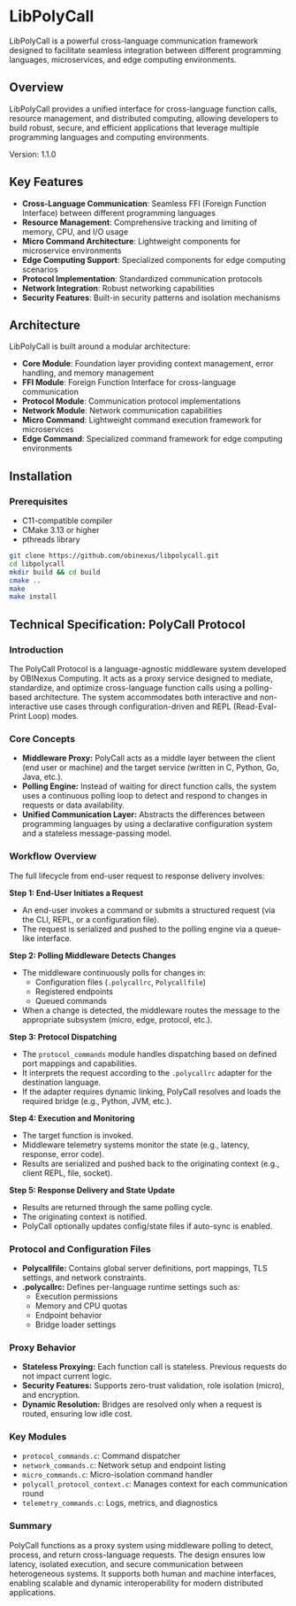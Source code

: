 # LibPolyCall

LibPolyCall is a powerful cross-language communication framework designed to facilitate seamless integration between different programming languages, microservices, and edge computing environments.

## Overview

LibPolyCall provides a unified interface for cross-language function calls, resource management, and distributed computing, allowing developers to build robust, secure, and efficient applications that leverage multiple programming languages and computing environments.

Version: 1.1.0

## Key Features

- **Cross-Language Communication**: Seamless FFI (Foreign Function Interface) between different programming languages
- **Resource Management**: Comprehensive tracking and limiting of memory, CPU, and I/O usage
- **Micro Command Architecture**: Lightweight components for microservice environments
- **Edge Computing Support**: Specialized components for edge computing scenarios
- **Protocol Implementation**: Standardized communication protocols
- **Network Integration**: Robust networking capabilities
- **Security Features**: Built-in security patterns and isolation mechanisms

## Architecture

LibPolyCall is built around a modular architecture:

- **Core Module**: Foundation layer providing context management, error handling, and memory management
- **FFI Module**: Foreign Function Interface for cross-language communication
- **Protocol Module**: Communication protocol implementations
- **Network Module**: Network communication capabilities
- **Micro Command**: Lightweight command execution framework for microservices
- **Edge Command**: Specialized command framework for edge computing environments

## Installation

### Prerequisites

- C11-compatible compiler
- CMake 3.13 or higher
- pthreads library

```bash
git clone https://github.com/obinexus/libpolycall.git
cd libpolycall
mkdir build && cd build
cmake ..
make
make install
```

## Technical Specification: PolyCall Protocol

### Introduction
The PolyCall Protocol is a language-agnostic middleware system developed by OBINexus Computing. It acts as a proxy service designed to mediate, standardize, and optimize cross-language function calls using a polling-based architecture. The system accommodates both interactive and non-interactive use cases through configuration-driven and REPL (Read-Eval-Print Loop) modes.

### Core Concepts
- **Middleware Proxy:** PolyCall acts as a middle layer between the client (end user or machine) and the target service (written in C, Python, Go, Java, etc.).
- **Polling Engine:** Instead of waiting for direct function calls, the system uses a continuous polling loop to detect and respond to changes in requests or data availability.
- **Unified Communication Layer:** Abstracts the differences between programming languages by using a declarative configuration system and a stateless message-passing model.

### Workflow Overview
The full lifecycle from end-user request to response delivery involves:

**Step 1: End-User Initiates a Request**
- An end-user invokes a command or submits a structured request (via the CLI, REPL, or a configuration file).
- The request is serialized and pushed to the polling engine via a queue-like interface.

**Step 2: Polling Middleware Detects Changes**
- The middleware continuously polls for changes in:
    - Configuration files (`.polycallrc`, `Polycallfile`)
    - Registered endpoints
    - Queued commands
- When a change is detected, the middleware routes the message to the appropriate subsystem (micro, edge, protocol, etc.).

**Step 3: Protocol Dispatching**
- The `protocol_commands` module handles dispatching based on defined port mappings and capabilities.
- It interprets the request according to the `.polycallrc` adapter for the destination language.
- If the adapter requires dynamic linking, PolyCall resolves and loads the required bridge (e.g., Python, JVM, etc.).

**Step 4: Execution and Monitoring**
- The target function is invoked.
- Middleware telemetry systems monitor the state (e.g., latency, response, error code).
- Results are serialized and pushed back to the originating context (e.g., client REPL, file, socket).

**Step 5: Response Delivery and State Update**
- Results are returned through the same polling cycle.
- The originating context is notified.
- PolyCall optionally updates config/state files if auto-sync is enabled.

### Protocol and Configuration Files
- **Polycallfile:** Contains global server definitions, port mappings, TLS settings, and network constraints.
- **.polycallrc:** Defines per-language runtime settings such as:
    - Execution permissions
    - Memory and CPU quotas
    - Endpoint behavior
    - Bridge loader settings

### Proxy Behavior
- **Stateless Proxying:** Each function call is stateless. Previous requests do not impact current logic.
- **Security Features:** Supports zero-trust validation, role isolation (micro), and encryption.
- **Dynamic Resolution:** Bridges are resolved only when a request is routed, ensuring low idle cost.

### Key Modules
- `protocol_commands.c`: Command dispatcher
- `network_commands.c`: Network setup and endpoint listing
- `micro_commands.c`: Micro-isolation command handler
- `polycall_protocol_context.c`: Manages context for each communication round
- `telemetry_commands.c`: Logs, metrics, and diagnostics

### Summary
PolyCall functions as a proxy system using middleware polling to detect, process, and return cross-language requests. The design ensures low latency, isolated execution, and secure communication between heterogeneous systems. It supports both human and machine interfaces, enabling scalable and dynamic interoperability for modern distributed applications.
